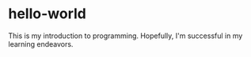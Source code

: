 # hello-world
This is my introduction to programming.  Hopefully, I'm successful in my learning endeavors.  
